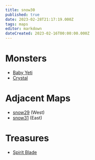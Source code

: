 ```yaml
---
title: snow30
published: true
date: 2023-02-28T21:17:19.000Z
tags: maps
editor: markdown
dateCreated: 2023-02-16T00:00:00.000Z
---
```



# Monsters
 * [Baby Yeti](/monsters/baby-yeti)
 * [Crystal](/monsters/crystal)

# Adjacent Maps
 * [snow29](/maps/snow29) (West)
 * [snow31](/maps/snow31) (East)

# Treasures
 * [Spirit Blade](/items/spirit-blade)
